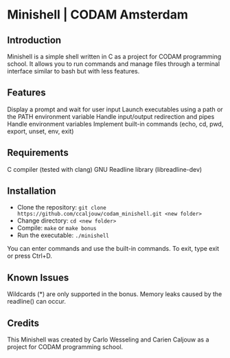 # Minishell | CODAM Amsterdam

## Introduction
Minishell is a simple shell written in C as a project for CODAM programming school. It allows you to run commands and manage files through a terminal interface similar to bash but with less features.

## Features
Display a prompt and wait for user input
Launch executables using a path or the PATH environment variable
Handle input/output redirection and pipes
Handle environment variables
Implement built-in commands (echo, cd, pwd, export, unset, env, exit)

## Requirements
C compiler (tested with clang)
GNU Readline library (libreadline-dev)

## Installation
- Clone the repository: `git clone https://github.com/ccaljouw/codam_minishell.git <new folder>`
- Change directory: `cd <new folder>`
- Compile: `make` or `make bonus`
- Run the executable: `./minishell`

You can enter commands and use the built-in commands. To exit, type exit or press Ctrl+D.

## Known Issues
Wildcards (*) are only supported in the bonus.
Memory leaks caused by the readline() can occur.

## Credits
This Minishell was created by Carlo Wesseling and Carien Caljouw as a project for CODAM programming school.
